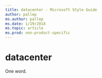 ```yaml
---
title: datacenter - Microsoft Style Guide
author: pallep
ms.author: pallep
ms.date: 1/19/2018
ms.topic: article
ms.prod: non-product-specific
---
```


# datacenter

One word.
